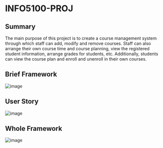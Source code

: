 # INFO5100-PROJ

## Summary

The main purpose of this project is to create a course management system through which staff can add, modify and remove courses. Staff can also arrange their own course time and course planning, view the registered student information, arrange grades for students, etc. Additionally, students can view the course plan and enroll and unenroll in their own courses.

## Brief Framework
<img alt="image" src="https://user-images.githubusercontent.com/110271091/194788679-befe5e72-6fbf-45d7-9d3c-63cfb828b7f7.png">

## User Story
<img alt="image" src="https://user-images.githubusercontent.com/110271091/194788700-3f36e711-1620-4c6e-8d23-bf5684b65eb9.png">

## Whole Framework
<img alt="image" src="https://user-images.githubusercontent.com/110271091/194788728-4931cf49-5523-4829-8b3f-1a9286352646.png">

